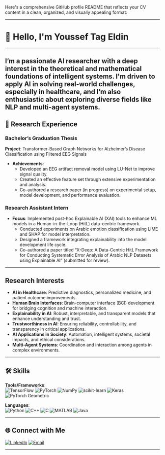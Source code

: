 Here's a comprehensive GitHub profile README that reflects your CV content in a clean, organized, and visually appealing format:

---

# 👋 Hello, I'm Youssef Tag Eldin

------
I’m a passionate AI researcher with a deep interest in the theoretical and mathematical foundations of intelligent systems. I'm driven to apply AI in solving real-world challenges, especially in healthcare, and I’m also enthusiastic about exploring diverse fields like NLP and multi-agent systems.
---

## 🔬 Research Experience

### Bachelor’s Graduation Thesis
**Project**: Transformer-Based Graph Networks for Alzheimer’s Disease Classification using Filtered EEG Signals  
- **Achievements**:
  - Developed an EEG artifact removal model using LU-Net to improve signal quality.
  - Created an effective feature set through extensive experimentation and analysis.
  - Co-authored a research paper (in progress) on experimental setup, model development, and performance evaluation.

### Research Assistant Intern
- **Focus**: Implemented post-hoc Explainable AI (XAI) tools to enhance ML models in a Human-in-the-Loop (HitL) data-centric framework.
  - Conducted experiments on Arabic emotion classification using LIME and SHAP for model interpretation.
  - Designed a framework integrating explainability into the model development life cycle.
  - Co-authored a paper titled “X-Deep: A Data-Centric HitL Framework for Conducting Systematic Error Analysis of Arabic NLP Datasets using Explainable AI” (submitted for review).

---

##  Research Interests
- **AI in Healthcare**: Predictive diagnostics, personalized medicine, and patient outcome improvements.
- **Human Brain Interfaces**: Brain-computer interface (BCI) development for bridging cognition and machine interaction.
- **Explainability in AI**: Robust, interpretable, and transparent models that enhance understanding and trust.
- **Trustworthiness in AI**: Ensuring reliability, controllability, and transparency in critical applications.
- **AI Applications in Society**: Automation, intelligent systems, societal impacts, and ethical considerations.
- **Multi-Agent Systems**: Coordination and interaction among agents in complex environments.

---

## 🛠 Skills

**Tools/Frameworks**:  
![TensorFlow](https://img.shields.io/badge/TensorFlow-FF6F00?style=for-the-badge&logo=tensorflow&logoColor=white)
![PyTorch](https://img.shields.io/badge/PyTorch-EE4C2C?style=for-the-badge&logo=pytorch&logoColor=white)
![NumPy](https://img.shields.io/badge/NumPy-013243?style=for-the-badge&logo=numpy&logoColor=white)
![scikit-learn](https://img.shields.io/badge/scikit--learn-F7931E?style=for-the-badge&logo=scikit-learn&logoColor=white)
![Keras](https://img.shields.io/badge/Keras-D00000?style=for-the-badge&logo=keras&logoColor=white)
![PyTorch Geometric](https://img.shields.io/badge/PyTorch_Geometric-007acc?style=for-the-badge&logo=PyTorch-Geometric&logoColor=white)

**Languages**:  
![Python](https://img.shields.io/badge/Python-3670A0?style=for-the-badge&logo=python&logoColor=ffdd54)
![C++](https://img.shields.io/badge/C++-00599C?style=for-the-badge&logo=cplusplus&logoColor=white)
![C](https://img.shields.io/badge/C-00599C?style=for-the-badge&logo=c&logoColor=white)
![MATLAB](https://img.shields.io/badge/MATLAB-0076A8?style=for-the-badge&logo=mathworks&logoColor=white)
![Java](https://img.shields.io/badge/Java-007396?style=for-the-badge&logo=java&logoColor=white)


---

## 🌐 Connect with Me
[![LinkedIn](https://img.shields.io/badge/LinkedIn-0077B5?style=for-the-badge&logo=linkedin&logoColor=white)](https://linkedin.com/in/your-link)
[![Email](https://img.shields.io/badge/Email-D14836?style=for-the-badge&logo=gmail&logoColor=white)](mailto:yosftag2000@gmail.com)

---
